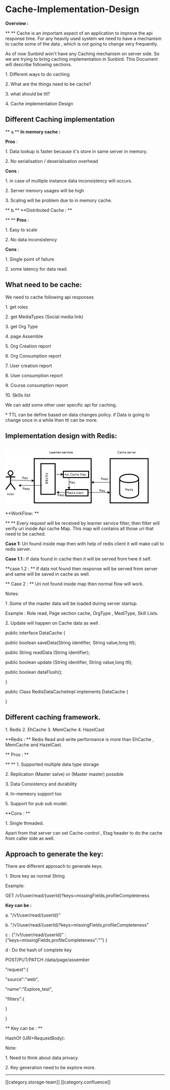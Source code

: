 # Cache-Implementation-Design

**Overview :**

\*\*                  \*\* Cache is an important aspect of an application to improve the api response time. For any heavily used system we need to have a mechanism to cache some of the data , which is not going to change very frequently.&#x20;

&#x20; As of now Sunbird won't have any  Caching mechanism on server side. So we are trying to bring caching implementation in Sunbird.  This Document will describe following sections.

&#x20; 1\.  Different ways to do caching

&#x20; 2\. What are the things need to be cache?

&#x20; 3\. what should be ttl?

&#x20; 4\. Cache implementation Design

## Different Caching implementation

\*\* a.\*\*   **In memory cache**   **:**

&#x20;       **Pros** :&#x20;

&#x20;          1\. Data lookup is faster because it's store  in same server in memory.

&#x20;          2\. No serialisation / deserialisation overhead

&#x20;      **Cons** : &#x20;

&#x20;           1\.  in case of multiple instance data inconsistency will occurs.

&#x20;           2\.  Server memory usages will be high

&#x20;           3\. Scaling will be problem due to in memory cache.&#x20;

\*\* b.\*\* \*\*Distributed Cache : \*\*

\*\* \*\*     **Pros** :    &#x20;

&#x20;           1\. Easy to scale

&#x20;           2\. No data  inconsistency

&#x20;    **Cons** :

&#x20;          1\. Single point of failure

&#x20;           2\. some latency for data read. &#x20;

## What need to be cache:

&#x20;We need to cache following api responses&#x20;

&#x20;            1\. get roles

&#x20;            2\. get MediaTypes (Social media link)

&#x20;            3\. get Org Type

&#x20;            4\.  page Assemble

&#x20;             5\. Org Creation report

&#x20;             6\. Org Consumption report

&#x20;             7\. User creation report

&#x20;             8\. User consumption report

&#x20;             9\. Course consumption report

&#x20;             10\. Skills list

&#x20;             We can add some other user specific api for caching.

&#x20;   \* TTL can be define based on data changes policy. if Data is going to change once in a while then ttl can be more.

&#x20;  &#x20;

## Implementation design with Redis:&#x20;

## &#x20;  ![](images/storage/distributedCache.png)

\*\*WorkFlow: \*\*

\*\*               \*\* Every request will be received by learner service filter, then filter will verify uri inside Api cache Map. This map will contains all those uri that need to be cached.

&#x20;               **Case 1:** Uri found inside map then with help of redis client it will make call to redis server.

&#x20;                       **Case 1.1 :**   If data found in cache then it will be served from here it self.

&#x20;                       \*\*case 1.2 :  \*\* If data not found then response will be served from server and same will be saved in cache as well.

&#x20;             \*\*  Case 2 :  \*\* Uri not found inside map then normal flow will work.

Notes:&#x20;

&#x20; 1 .Some of the master data will be loaded during server startup.

&#x20;           Example : Role read, Page section cache,  OrgType , MediType, Skill Lists.

&#x20; 2\.  Update will happen on Cache data as well .      &#x20;

public interface DataCache {

&#x20; public boolean saveData(String identifier, String value,long ttl);

&#x20;public String readData (String identifier);

&#x20;public boolean  update (String identifier, String value,long ttl);

public  boolean dataFlush();

&#x20;}

public Class RedisDataCacheImpl implements DataCache   {

}

## Different caching framework.

&#x20;1\. Redis   2. EhCache  3. MemCache  4. HazelCast

&#x20; \*\*Redis : \*\*   Redis Read and write performance is more than EhCache , MemCache and HazelCast.

\*\*     Pros : \*\*

\*\*                  \*\* 1. Supported multiple data type storage

&#x20;                 2\. Replication (Master salve) or (Master master) possible

&#x20;                 3\.  Data Consistency and durability

&#x20;                 4\. In-memeory support too

&#x20;                 5\.  Support for pub sub model.

&#x20;     \*\*Cons : \*\*

&#x20;              1\.  Single threaded.

&#x20;      &#x20;

Apart from that server can set Cache-control , Etag  header to do the cache from caller side as well.&#x20;

## Approach to generate the key:

&#x20;There are different approach to generate keys.

&#x20;  1\. Store key as normal String&#x20;

&#x20;           Example: &#x20;

&#x20;                  GET  /v1/user/read/{userId}?keys=missingFields,profileCompleteness

&#x20;                     **Key can be  :**

&#x20;                             a.  "/v1/user/read/{userId}" &#x20;

&#x20;                             b.  "/v1/user/read/{userId}?keys=missingFields,profileCompleteness"

&#x20;                             c :  {"/v1/user/read/{userId}" :{"keys=missingFields,profileCompleteness":""} }

&#x20;                             d : Do the hash of complete key

&#x20;                 POST/PUT/PATCH   /data/page/assember

&#x20;                                    "request":{

&#x20;                                                    "source":"web",

&#x20;                                                     "name":"Explore\_test",

&#x20;                                                  "filters":{

&#x20;                                                            }

&#x20;                                                    }

&#x20;                 \*\* Key can be : \*\*

&#x20;                                    HashOf  (URI+RequestBody):

Note:&#x20;

&#x20;  1\. Need to think about data privacy.&#x20;

&#x20;  2\. Key generation need to be explore more.

&#x20;                         &#x20;

&#x20;                  &#x20;

&#x20;                          &#x20;

***

\[\[category.storage-team]] \[\[category.confluence]]
